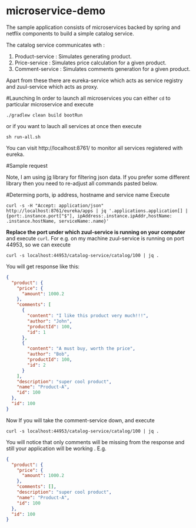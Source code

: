 # microservice-demo
The sample application consists of microservices backed by spring and netflix components to build a simple catalog service. 

The catalog service communicates wth :

1. Product-service : Simulates generating product. 
2. Price-service : Simulates price calculation for a given product.
3. Comment-service : Simulates comments generation for a given product.

Apart from these there are eureka-service which acts as service registry and zuul-service which acts as proxy.

#Launching 
In order to launch all microservices you can either ```cd``` to particular microservice and  execute

```
./gradlew clean build bootRun
``` 
or if you want to lauch all services at once then execute

```sh run-all.sh```

You can visit http://localhost:8761/ to monitor all services registered with eureka.

#Sample request

Note, I am using [jq](http://stedolan.github.io/jq/) library for filtering json data. If you prefer some different library then you need to re-adjust all commands pasted below.

#Determing ports, ip address, hostname and service name
Execute 
```
curl -s -H "Accept: application/json" http://localhost:8761/eureka/apps | jq '.applications.application[] | {port:.instance.port["$"], ipAddress:.instance.ipAddr,hostName: .instance.hostName, serviceName:.name}'
```

**Replace the port under which zuul-service is running on your computer** and  execute ```curl```. For e.g. on my machine zuul-service is running on port 44953, so we can execute

```
curl -s localhost:44953/catalog-service/catalog/100 | jq .
```

You will get response like this: 
```json
{
  "product": {
    "price": {
      "amount": 1000.2
    },
    "comments": [
      {
        "content": "I like this product very much!!!",
        "author": "John",
        "productId": 100,
        "id": 1
      },
      {
        "content": "A must buy, worth the price",
        "author": "Bob",
        "productId": 100,
        "id": 2
      }
    ],
    "description": "super cool product",
    "name": "Product-A",
    "id": 100
  },
  "id": 100
}
```
Now If you will take the comment-service down, and execute 
```
curl -s localhost:44953/catalog-service/catalog/100 | jq .
```
You will notice that only comments will be missing from the response and still your application will be working . E.g.

```json
{
  "product": {
    "price": {
      "amount": 1000.2
    },
    "comments": [],
    "description": "super cool product",
    "name": "Product-A",
    "id": 100
  },
  "id": 100
}
```


